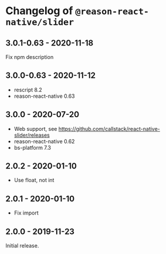 # Changelog of `@reason-react-native/slider`

## 3.0.1-0.63 - 2020-11-18

Fix npm description

## 3.0.0-0.63 - 2020-11-12

- rescript 8.2
- reason-react-native 0.63

## 3.0.0 - 2020-07-20

- Web support, see
  <https://github.com/callstack/react-native-slider/releases>
- reason-react-native 0.62
- bs-platform 7.3

## 2.0.2 - 2020-01-10

- Use float, not int

## 2.0.1 - 2020-01-10

- Fix import

## 2.0.0 - 2019-11-23

Initial release.

